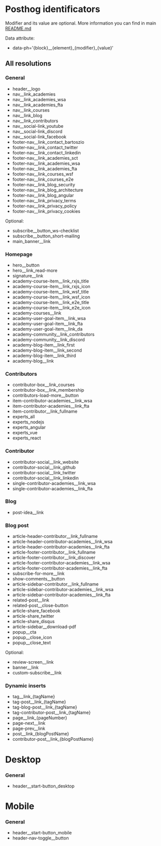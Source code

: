 # Posthog identificators
Modifier and its value are optional.  More information you can find in main [README.md](https://github.com/bartosz-io/dev-academy-2.0/blob/main/README.md)

Data attribute:
- data-ph='{block}__{element}\_{modifier}_{value}'

## All resolutions
### General
- header__logo
- nav__link_academies
- nav__link_academies_wsa
- nav__link_academies_fta
- nav__link_courses
- nav__link_blog
- nav__link_contributors
- nav__social-link_youtube
- nav__social-link_discord
- nav__social-link_facebook
- footer-nav__link_contact_bartoszio
- footer-nav__link_contact_twitter
- footer-nav__link_contact_linkedin
- footer-nav__link_academies_sct
- footer-nav__link_academies_wsa
- footer-nav__link_academies_fta
- footer-nav__link_courses_wsf
- footer-nav__link_courses_e2e
- footer-nav__link_blog_security
- footer-nav__link_blog_architecture
- footer-nav__link_blog_angular
- footer-nav__link_privacy_terms
- footer-nav__link_privacy_policy
- footer-nav__link_privacy_cookies

Optional:

- subscribe__button_ws-checklist
- subscribe__button_short-mailing
- main_banner__link

### Homepage
- hero__button
- hero__link_read-more
- signature__link
- academy-course-item__link_rxjs_title
- academy-course-item__link_rxjs_icon
- academy-course-item__link_wsf_title
- academy-course-item__link_wsf_icon
- academy-course-item__link_e2e_title
- academy-course-item__link_e2e_icon
- academy-courses__link
- academy-user-goal-item__link_wsa
- academy-user-goal-item__link_fta
- academy-user-goal-item__link_da
- academy-community__link_contributors
- academy-community__link_discord
- academy-blog-item__link_first
- academy-blog-item__link_second
- academy-blog-item__link_third
- academy-blog__link

### Contributors
- contributor-box__link_courses
- contributor-box__link_membership
- contributors-load-more__button
- item-contributor-academies__link_wsa
- item-contributor-academies__link_fta
- item-contributor__link_fullname
- experts_all
- experts_nodejs
- experts_angular
- experts_vue
- experts_react

### Contributor
- contributor-social__link_website
- contributor-social__link_github
- contributor-social__link_twitter
- contributor-social__link_linkedin
- single-contributor-academies__link_wsa
- single-contributor-academies__link_fta

### Blog
- post-idea__link

### Blog post
- article-header-contributor__link_fullname
- article-header-contributor-academies__link_wsa
- article-header-contributor-academies__link_fta
- article-footer-contributor__link_fullname
- article-footer-contributor__link_discover
- article-footer-contributor-academies__link_wsa
- article-footer-contributor-academies__link_fta
- subscribe-for-more__link
- show-comments__button
- article-sidebar-contributor__link_fullname
- article-sidebar-contributor-academies__link_wsa
- article-sidebar-contributor-academies__link_fta
- related-post__link
- related-post__close-button
- article-share_facebook
- article-share_twitter
- article-share_disqus
- article-sidebar__download-pdf
- popup__cta
- popup__close_icon
- popup__close_text

Optional:

- review-screen__link
- banner__link
- custom-subscribe__link

### Dynamic inserts
- tag__link_{tagName}
- tag-post__link_{tagName}
- tag-blog-post__link_{tagName}
- tag-contributor-post__link_{tagName}
- page__link_{pageNumber}
- page-next__link
- page-prev__link
- post__link_{blogPostName}
- contributor-post__link_{blogPostName}

# Desktop
### General
- header__start-button_desktop

# Mobile
### General
- header__start-button_mobile
- header-nav-toggle__button